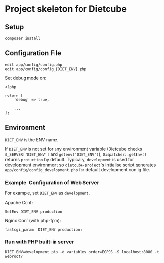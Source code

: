 Project skeleton for Dietcube
==============================

Setup
-----

```
composer install
```

Configuration File
------------------

```
edit app/config/config.php
edit app/config/config_{DIET_ENV}.php
```

Set debug mode on:

```
<?php

return [
    'debug' => true,

    ...
];
```

Environment
-----------

`DIET_ENV` is the ENV name.

If `DIET_ENV` is not set for any environment variable (Dietcube checks `$_SERVER['DIET_ENV']` and `getenv('DIET_ENV')`), `Dispatcher::getEnv()` returns `production` by default.
Typically, `development` is used for development environment so `dietcube-project`'s initialise script generates `app/config/config_development.php` for default development config file.

### Example: Configuration of Web Server

For example, set `DIET_ENV` as `development`.

Apache Conf:

```
SetEnv DIET_ENV production
```

Nginx Conf (with php-fpm):

```
fastcgi_param  DIET_ENV production;
```

### Run with PHP built-in server

```
DIET_ENV=development php -d variables_order=EGPCS -S localhost:8080 -t webroot/
```
